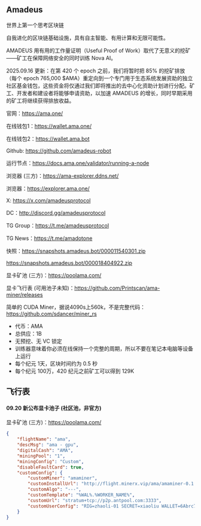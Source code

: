 

## Amadeus

世界上第一个思考区块链

自我进化的区块链基础设施，具有自主智能、有用计算和无限可能性。

AMADEUS 用有用的工作量证明（Useful Proof of Work）取代了无意义的挖矿——矿工在保障网络安全的同时训练 Nova AI。



2025.09.16 更新：在第 420 个 epoch 之前，我们将暂时把 85% 的挖矿排放（每个 epoch 765,000 $AMA）重定向到一个专门用于生态系统发展资助的独立社区基金钱包，这些资金将仅通过我们即将推出的去中心化资助计划进行分配。矿工、开发者和建设者将能够申请资助，以加速 AMADEUS 的增长，同时早期采用的矿工将继续获得排放收益。  



官网：https://ama.one/ 

在线钱包1：https://wallet.ama.one/ 

在线钱包2：https://wallet.ama.bot

Github: https://github.com/amadeus-robot 

运行节点：https://docs.ama.one/validator/running-a-node

浏览器 (三方)：https://ama-explorer.ddns.net/

浏览器：https://explorer.ama.one/

X: https://x.com/amadeusprotocol 

DC：http://discord.gg/amadeusprotocol

TG Group：https://t.me/amadeusprotocol

TG News：https://t.me/amadotone 

快照：https://snapshots.amadeus.bot/000011540301.zip 

https://snapshots.amadeus.bot/000018404922.zip



显卡矿池 (三方)：https://poolama.com/

显卡飞行表 (可用池子未知)：https://github.com/Printscan/ama-miner/releases

简单的 CUDA Miner，据说4090s上560k，不是完整代码：https://github.com/sdancer/miner_rs 



- 代币：AMA
- 总供应：1B
- 无预挖、无 VC 锁定
- 训练器意味着你必须在线保持一个完整的周期，所以不要在笔记本电脑等设备上运行
- 每个纪元 1天，区块时间约为 0.5 秒
- 每个纪元 100万，420 纪元之前矿工可以得到 129K



## 飞行表

#### 09.20 新公布显卡池子 (社区池，非官方)

显卡矿池 (三方)：https://poolama.com/

```json
{
    "flightName": "ama",
    "descMsg": "ama - gpu",
    "digitalCash": "AMA",
    "miningPool": "1",
    "miningConfig": "Custom",
    "disableFaultCard": true,
    "customConfig": {
        "customMiner": "amaminer",
        "customInstallUrl": "http://flight.minerx.vip/ama/amaminer-0.1.4.tar.gz",
        "customAlgo": "---",
        "customTemplate": "%WAL%.%WORKER_NAME%",
        "customUrl": "stratum+tcp://p2p.antpool.com:3333",
        "customUserConfig": "RIG=zhaoli-01 SECRET=xiaoliu WALLET=6Abrc74p4m82n1qubqGvuurHwEu8VyMsx3i2NzrX8SV6t9EfKLcTtbLS8Mu3Asi14z"
    }
}
```






